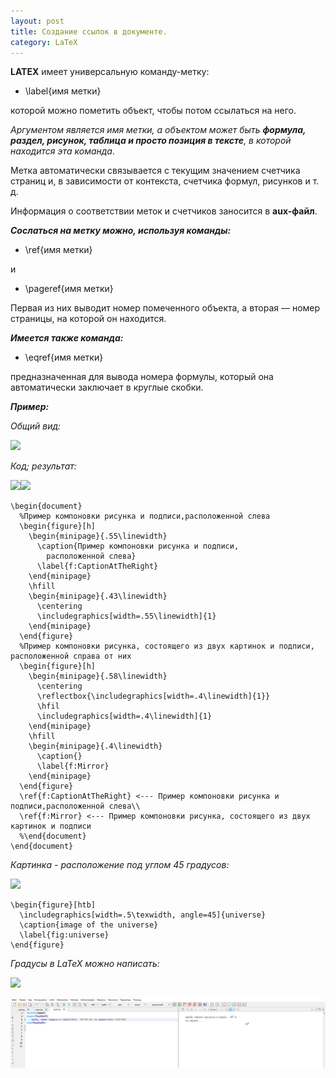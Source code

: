 ```yaml
---
layout: post
title: Создание ссылок в документе.
category: LaTeX
---
```


**LATEX** имеет универсальную команду-метку:

- \label{имя метки} 

которой можно пометить объект, чтобы потом ссылаться на него.

*Аргументом является имя метки, а объектом может быть **формула, раздел, рисунок, таблица и просто позиция в тексте**, в
которой находится эта команда*. 

Метка автоматически связывается с текущим значением счетчика страниц и, в зависимости
от контекста, счетчика формул, рисунков и т. д. 

Информация о соответствии меток и счетчиков заносится в **aux-файл**.

***Сослаться на метку можно, используя команды:***

- \ref{имя метки}

 и 
 
- \pageref{имя метки}
 
Первая из них выводит номер помеченного объекта, а вторая —
номер страницы, на которой он находится. 

***Имеется также команда:***

- \eqref{имя метки} 

предназначенная для вывода номера формулы, который она автоматически заключает в круглые скобки.

***Пример:***

*Общий вид:*

![](/Files/latex/format2.png)

*Код; результат:*

![](/Files/latex/1-links.png)![](/Files/latex/2-links.png)

    \begin{document}
      %Пример компоновки рисунка и подписи,расположенной слева
      \begin{figure}[h]
        \begin{minipage}{.55\linewidth}
          \caption{Пример компоновки рисунка и подписи,
            расположенной слева}
          \label{f:CaptionAtTheRight}
        \end{minipage}
        \hfill
        \begin{minipage}{.43\linewidth}
          \centering
          \includegraphics[width=.55\linewidth]{1}
        \end{minipage}
      \end{figure}
      %Пример компоновки рисунка, состоящего из двух картинок и подписи, расположенной справа от них
      \begin{figure}[h]
        \begin{minipage}{.58\linewidth}
          \centering
          \reflectbox{\includegraphics[width=.4\linewidth]{1}}
          \hfil
          \includegraphics[width=.4\linewidth]{1}
        \end{minipage}
        \hfill
        \begin{minipage}{.4\linewidth}
          \caption{}
          \label{f:Mirror}
        \end{minipage}
      \end{figure}
      \ref{f:CaptionAtTheRight} <--- Пример компоновки рисунка и подписи,расположенной слева\\
      \ref{f:Mirror} <--- Пример компоновки рисунка, состоящего из двух картинок и подписи
      %\end{document}	
    \end{document}

*Картинка - расположение под углом 45 градусов:*

![](/Files/latex/images_figures_latex.jpg)

    \begin{figure}[htb]
      \includegraphics[width=.5\texwidth, angle=45]{universe} 
      \caption{image of the universe}
      \label{fig:universe}
    \end{figure}

*Градусы в LaTeX можно написать:*

![](/Files/latex/degress_test.png)

![](/image/latex/degrees.png)